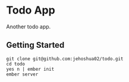# Todo App

Another todo app.

## Getting Started

```shell
git clone git@github.com:jehoshua02/todo.git
cd todo
yes n | ember init
ember server
```
